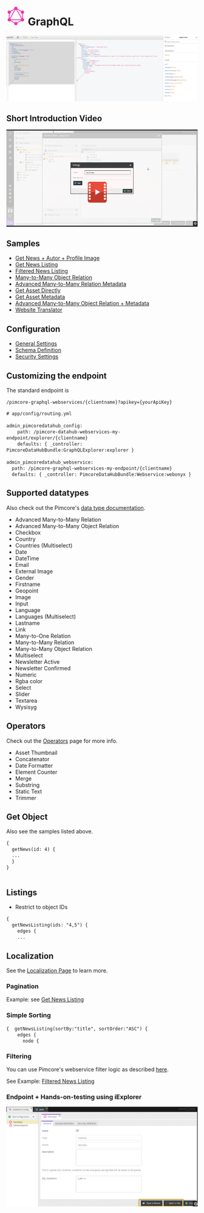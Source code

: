 # ![](img/graphql/logo_small.png) GraphQL 

![Explorer](img/graphql/iexplorer.png)

## Short Introduction Video

[![Preview](img/graphql/intro_preview.png)](./doc/img/graphql/intro.mp4)

## Samples

* [Get News + Autor + Profile Image](graphl/Sample1.md)
* [Get News Listing](graphl/Sample2.md)
* [Filtered News Listing](graphl/Filtering.md)
* [Many-to-Many Object Relation](graphl/Sample6.md)
* [Advanced Many-to-Many Relation Metadata](graphl/Sample4.md)
* [Get Asset Directly](graphl/Sample3.md)
* [Get Asset Metadata](graphl/Sample5.md)
* [Advanced Many-to-Many Object Relation + Metadata](graphl/Sample7.md)
* [Website Translator](graphl/Sample8.md)

## Configuration

* [General Settings](./graphl/General.md)
* [Schema Definition](./graphl/Schema.md)
* [Security Settings](./graphl/Security.md)


## Customizing the endpoint

The standard endpoint is
```
/pimcore-graphql-webservices/{clientname}?apikey={yourApiKey}
```


```
# app/config/routing.yml

admin_pimcoredatahub_config:
    path: /pimcore-datahub-webservices-my-endpoint/explorer/{clientname}
    defaults: { _controller: PimcoreDataHubBundle:GraphQLExplorer:explorer }

admin_pimcoredatahub_webservice:
  path: /pimcore-graphql-webservices-my-endpoint/{clientname}
  defaults: { _controller: PimcoreDataHubBundle:Webservice:webonyx }
```

## Supported datatypes

Also check out the Pimcore's [data type documentation](https://pimcore.com/docs/5.x/Development_Documentation/Objects/Object_Classes/Data_Types/index.html). 

* Advanced Many-to-Many Relation
* Advanced Many-to-Many Object Relation
* Checkbox
* Country
* Countries (Multiselect)
* Date
* DateTime
* Email
* External Image
* Gender
* Firstname
* Geopoint
* Image
* Input
* Language
* Languages (Multiselect)
* Lastname
* Link
* Many-to-One Relation
* Many-to-Many Relation
* Many-to-Many Object Relation
* Multiselect
* Newsletter Active
* Newsletter Confirmed
* Numeric
* Rgba color
* Select
* Slider
* Textarea
* Wysisyg

## Operators

Check out the [Operators](graphl/Operators.md) page for more info.

* Asset Thumbnail
* Concatenator
* Date Formatter
* Element Counter
* Merge
* Substring
* Static Text
* Trimmer

## Get Object

Also see the samples listed above.

```
{
  getNews(id: 4) {
  ...
  }
} 
    
```

## Listings

* Restrict to object IDs

```
{
  getNewsListing(ids: "4,5") {
    edges {
    ...
```

## Localization

See the [Localization Page](graphl/Localization.md) to learn more.
 
 
### Pagination

Example:
see [Get News Listing](graphl/Sample2.md)

### Simple Sorting
```
{  getNewsListing(sortBy:"title", sortOrder:"ASC") {
    edges {
      node {
```

### Filtering

You can use Pimcore's webservice filter logic
as described [here](https://pimcore.com/docs/5.x/Development_Documentation/Web_Services/Query_Filters.html).

See Example: [Filtered News Listing](graphl/Filtering.md)

### Endpoint + Hands-on-testing using iExplorer

![Open iExplorer](img/graphql/open_explorer.png)
